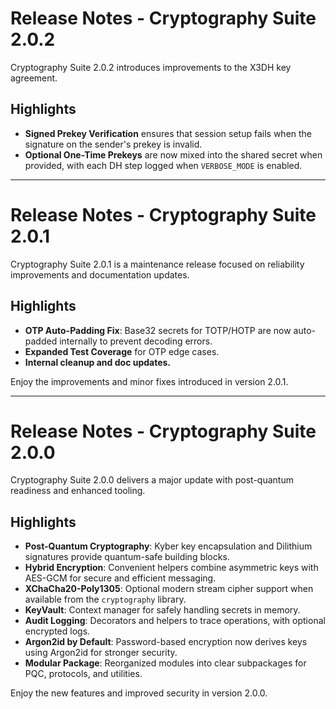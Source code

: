 # Release Notes - Cryptography Suite 2.0.2

Cryptography Suite 2.0.2 introduces improvements to the X3DH key agreement.

## Highlights

- **Signed Prekey Verification** ensures that session setup fails when the
  signature on the sender's prekey is invalid.
- **Optional One-Time Prekeys** are now mixed into the shared secret when
  provided, with each DH step logged when ``VERBOSE_MODE`` is enabled.

---

# Release Notes - Cryptography Suite 2.0.1

Cryptography Suite 2.0.1 is a maintenance release focused on reliability improvements and documentation updates.

## Highlights

- **OTP Auto-Padding Fix**: Base32 secrets for TOTP/HOTP are now auto-padded internally to prevent decoding errors.
- **Expanded Test Coverage** for OTP edge cases.
- **Internal cleanup and doc updates.**

Enjoy the improvements and minor fixes introduced in version 2.0.1.

---

# Release Notes - Cryptography Suite 2.0.0

Cryptography Suite 2.0.0 delivers a major update with post-quantum readiness and enhanced tooling.

## Highlights

- **Post-Quantum Cryptography**: Kyber key encapsulation and Dilithium signatures provide quantum-safe building blocks.
- **Hybrid Encryption**: Convenient helpers combine asymmetric keys with AES-GCM for secure and efficient messaging.
- **XChaCha20-Poly1305**: Optional modern stream cipher support when available from the ``cryptography`` library.
- **KeyVault**: Context manager for safely handling secrets in memory.
- **Audit Logging**: Decorators and helpers to trace operations, with optional encrypted logs.
- **Argon2id by Default**: Password-based encryption now derives keys using Argon2id for stronger security.
- **Modular Package**: Reorganized modules into clear subpackages for PQC, protocols, and utilities.

Enjoy the new features and improved security in version 2.0.0.
